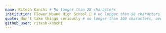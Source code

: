 ```yaml
---
name: Ritesh Kanchi # No longer than 28 characters
institution: Flower Mound High School 🚩 # no longer than 58 characters
quote: don't take things seriously # no longer than 100 characters, avoid using quotes(") to guarantee the format remains the same.
github_user: ritesh-kanchi
---
```

